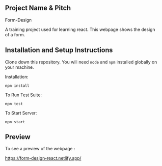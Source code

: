 ## Project Name & Pitch

Form-Design 

A training project used for learning react. This webpage shows the design of a form.


## Installation and Setup Instructions

Clone down this repository. You will need `node` and `npm` installed globally on your machine.  

Installation:

`npm install`  

To Run Test Suite:  

`npm test`  

To Start Server:

`npm start`  

 
## Preview

To see a preview of the webpage :

https://form-design-react.netlify.app/
